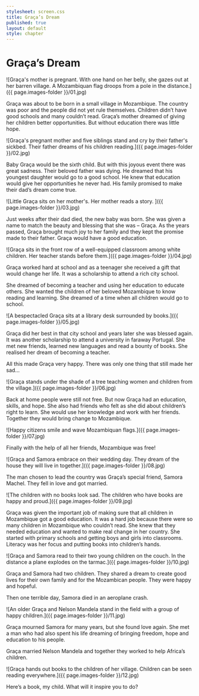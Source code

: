 ```yaml
---
stylesheet: screen.css
title: Graça’s Dream
published: true
layout: default
style: chapter
---
```


# Graça’s Dream

![Graça's mother is pregnant. With one hand on her belly, she gazes out at her barren village. A Mozambiquan flag droops from a pole in the distance.]({{ page.images-folder }}/01.jpg)

Graça was about to be born in a small village in Mozambique. The country was poor and the people did not yet rule themselves. Children didn’t have good schools and many couldn’t read. Graça’s mother dreamed of giving her children better opportunities. But without education there was little hope.

![Graça's pregnant mother and five siblings stand and cry by their father's sickbed. Their father dreams of his children reading.]({{ page.images-folder }}/02.jpg)

Baby Graça would be the sixth child. But with this joyous event there was great sadness. Their beloved father was dying. He dreamed that his youngest daughter would go to a good school. He knew that education would give her opportunities he never had. His family promised to make their dad’s dream come true.

![Little Graça sits on her mother's. Her mother reads a story. ]({{ page.images-folder }}/03.jpg)

Just weeks after their dad died, the new baby was born. She was given a name to match the beauty and blessing that she was – Graça.  As the years passed, Graça brought much joy to her family and they kept the promise made to their father. Graça would have a good education.


![Graça sits in the front row of a well-equipped classroom among white children. Her teacher stands before them.]({{ page.images-folder }}/04.jpg)

Graça worked hard at school and as a teenager she received a gift that would change her life. It was a scholarship to attend a rich city school. 

She dreamed of becoming a teacher and using her education to educate others. She wanted the children of her beloved Mozambique to know reading and learning. She dreamed of a time when all children would go to school. 

![A bespectacled Graça sits at a library desk surrounded by books.]({{ page.images-folder }}/05.jpg)

Graça did her best in that city school and years later she was blessed again. It was another scholarship to attend a university in faraway Portugal. She met new friends, learned new languages and read a bounty of books. She realised her dream of becoming a teacher. 

All this made Graça very happy. There was only one thing that still made her sad...

![Graça stands under the shade of a tree teaching women and children from the village.]({{ page.images-folder }}/06.jpg)

Back at home people were still not free.  But now Graça had an education, skills, and hope. She also had friends who felt as she did about children’s right to learn. She would use her knowledge and work with her friends. Together they would bring change to Mozambique.

![Happy citizens smile and wave Mozambiquan flags.]({{ page.images-folder }}/07.jpg)

Finally with the help of all her friends, Mozambique was free!

![Graça and Samora embrace on their wedding day. They dream of the house they will live in together.]({{ page.images-folder }}/08.jpg)

The man chosen to lead the country was Graça’s special friend, Samora Machel. They fell in love and got married.

![The children with no books look sad. The children who have books are happy and proud.]({{ page.images-folder }}/09.jpg)

Graça was given the important job of making sure that all children in Mozambique got a good education. It was a hard job because there were so many children in Mozambique who couldn’t read. She knew that they needed education and wanted to make real change in her country. She started with primary schools and getting boys and girls into classrooms.  Literacy was her focus and putting books into children’s hands.  

![Graça and Samora read to their two young children on the couch. In the distance a plane explodes on the tarmac.]({{ page.images-folder }}/10.jpg)

Graça and Samora had two children. They shared a dream to create good lives for their own family and for the Mozambican people. They were happy and hopeful. 

Then one terrible day, Samora died in an aeroplane crash. 

![An older Graça and Nelson Mandela stand in the field with a group of happy children.]({{ page.images-folder }}/11.jpg)

Graça mourned Samora for many years, but she found love again. She met a man who had also spent his life dreaming of bringing freedom, hope and education to his people. 

Graça married Nelson Mandela and together they worked to help Africa’s children.

![Graça hands out books to the children of her village. Children can be seen reading everywhere.]({{ page.images-folder }}/12.jpg)

Here’s a book, my child. What will it inspire you to do?
